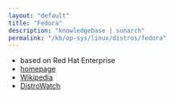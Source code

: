 ```yaml
---
layout: "default"
title: "Fedora"
description: "knowledgebase | sunarch"
permalink: "/kb/op-sys/linux/distros/fedora"
---
```

<!--
This Source Code Form is subject to the terms of the Mozilla Public
License, v. 2.0. If a copy of the MPL was not distributed with this
file, You can obtain one at http://mozilla.org/MPL/2.0/.
-->

- based on Red Hat Enterprise
- [homepage](https://getfedora.org)
- [Wikipedia](https://en.wikipedia.org/wiki/Fedora_(operating_system))
- [DistroWatch](https://distrowatch.com/table.php?distribution=Fedora)

